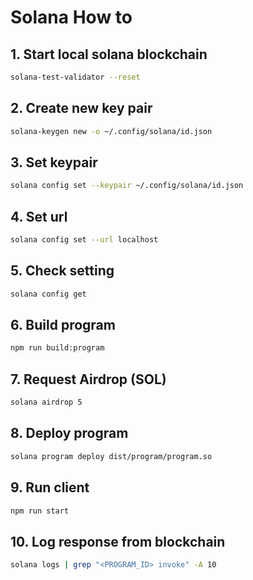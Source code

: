 # Solana How to

## 1. Start local solana blockchain

```sh
solana-test-validator --reset
```

## 2. Create new key pair

```sh
solana-keygen new -o ~/.config/solana/id.json
```

## 3. Set keypair

```sh
solana config set --keypair ~/.config/solana/id.json
```

## 4. Set url

```sh
solana config set --url localhost
```

## 5. Check setting

```sh
solana config get
```

## 6. Build program

```sh
npm run build:program
```

## 7. Request Airdrop (SOL)

```sh
solana airdrop 5
```

## 8. Deploy program

```sh
solana program deploy dist/program/program.so
```

## 9. Run client

```sh
npm run start
```

## 10. Log response from blockchain

```sh
solana logs | grep "<PROGRAM_ID> invoke" -A 10

```
